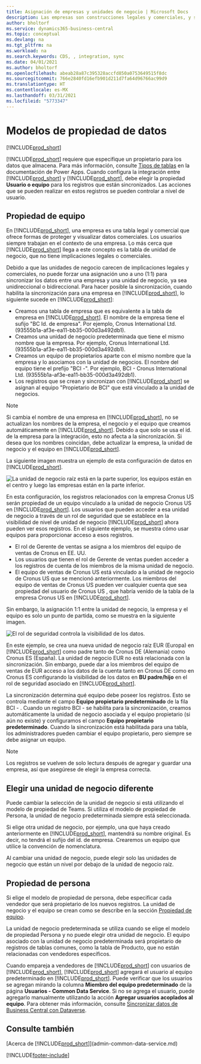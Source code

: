 ```yaml
---
title: Asignación de empresas y unidades de negocio | Microsoft Docs
description: Las empresas son construcciones legales y comerciales, y se utilizan para proteger y visualizar datos comerciales.
author: bholtorf
ms.service: dynamics365-business-central
ms.topic: conceptual
ms.devlang: na
ms.tgt_pltfrm: na
ms.workload: na
ms.search.keywords: CDS, , integration, sync
ms.date: 04/01/2021
ms.author: bholtorf
ms.openlocfilehash: abeab28a87c395328accfd850a0753649515f8dc
ms.sourcegitcommit: 766e2840fd16efb901d211d7fa64d96766ac99d9
ms.translationtype: HT
ms.contentlocale: es-MX
ms.lasthandoff: 03/31/2021
ms.locfileid: "5773347"
---
```

# <a name="data-ownership-models"></a>Modelos de propiedad de datos
[!INCLUDE[prod_short](includes/cc_data_platform_banner.md)]

[!INCLUDE[prod_short](includes/cds_long_md.md)] requiere que especifique un propietario para los datos que almacena. Para más información, consulte [Tipos de tablas](/powerapps/maker/data-platform/types-of-entities) en la documentación de Power Apps. Cuando configura la integración entre [!INCLUDE[prod_short](includes/cds_long_md.md)] y [!INCLUDE[prod_short](includes/prod_short.md)], debe elegir la propiedad **Usuario o equipo** para los registros que están sincronizados. Las acciones que se pueden realizar en estos registros se pueden controlar a nivel de usuario. <!--We recommend the Team ownership model because it makes it easier to manage ownership for multiple people.NO LONGER TRUE IN DATAVERSE-->

## <a name="team-ownership"></a>Propiedad de equipo
En [!INCLUDE[prod_short](includes/prod_short.md)], una empresa es una tabla legal y comercial que ofrece formas de proteger y visualizar datos comerciales. Los usuarios siempre trabajan en el contexto de una empresa. Lo más cerca que [!INCLUDE[prod_short](includes/cds_long_md.md)] llega a este concepto es la tabla de unidad de negocio, que no tiene implicaciones legales o comerciales.

Debido a que las unidades de negocio carecen de implicaciones legales y comerciales, no puede forzar una asignación uno a uno (1:1) para sincronizar los datos entre una empresa y una unidad de negocio, ya sea unidireccional o bidireccional. Para hacer posible la sincronización, cuando habilita la sincronización para una empresa en [!INCLUDE[prod_short](includes/prod_short.md)], lo siguiente sucede en [!INCLUDE[prod_short](includes/cds_long_md.md)]:

* Creamos una tabla de empresa que es equivalente a la tabla de empresa en [!INCLUDE[prod_short](includes/prod_short.md)]. El nombre de la empresa tiene el sufijo "BC Id. de empresa". Por ejemplo, Cronus International Ltd. (93555b1a-af3e-ea11-bb35-000d3a492db1).
* Creamos una unidad de negocio predeterminada que tiene el mismo nombre que la empresa. Por ejemplo, Cronus International Ltd. (93555b1a-af3e-ea11-bb35-000d3a492db1).
* Creamos un equipo de propietarios aparte con el mismo nombre que la empresa y lo asociamos con la unidad de negocios. El nombre del equipo tiene el prefijo "BCI -". Por ejemplo, BCI - Cronus International Ltd. (93555b1a-af3e-ea11-bb35-000d3a492db1).
* Los registros que se crean y sincronizan con [!INCLUDE[prod_short](includes/cds_long_md.md)] se asignan al equipo "Propietario de BCI" que está vinculado a la unidad de negocios.

> [!NOTE]
> Si cambia el nombre de una empresa en [!INCLUDE[prod_short](includes/prod_short.md)], no se actualizan los nombres de la empresa, el negocio y el equipo que creamos automáticamente en [!INCLUDE[prod_short](includes/cds_long_md.md)]. Debido a que solo se usa el id. de la empresa para la integración, esto no afecta a la sincronización. Si desea que los nombres coincidan, debe actualizar la empresa, la unidad de negocio y el equipo en [!INCLUDE[prod_short](includes/cds_long_md.md)].

La siguiente imagen muestra un ejemplo de esta configuración de datos en [!INCLUDE[prod_short](includes/cds_long_md.md)].

![La unidad de negocio raíz está en la parte superior, los equipos están en el centro y luego las empresas están en la parte inferior.](media/cds_bu_team_company.png)

En esta configuración, los registros relacionados con la empresa Cronus US serán propiedad de un equipo vinculado a la unidad de negocio Cronus US <ID> en [!INCLUDE[prod_short](includes/cds_long_md.md)]. Los usuarios que pueden acceder a esa unidad de negocio a través de un rol de seguridad que se establece en la visibilidad de nivel de unidad de negocio [!INCLUDE[prod_short](includes/cds_long_md.md)] ahora pueden ver esos registros. En el siguiente ejemplo, se muestra cómo usar equipos para proporcionar acceso a esos registros.

* El rol de Gerente de ventas se asigna a los miembros del equipo de ventas de Cronus en EE. UU.
* Los usuarios que tienen el rol de Gerente de ventas pueden acceder a los registros de cuenta de los miembros de la misma unidad de negocio.
* El equipo de ventas de Cronus US está vinculado a la unidad de negocio de Cronus US que se mencionó anteriormente. Los miembros del equipo de ventas de Cronus US pueden ver cualquier cuenta que sea propiedad del usuario de Cronus US <ID>, que habría venido de la tabla de la empresa Cronus US en [!INCLUDE[prod_short](includes/prod_short.md)].

Sin embargo, la asignación 1:1 entre la unidad de negocio, la empresa y el equipo es solo un punto de partida, como se muestra en la siguiente imagen.

![El rol de seguridad controla la visibilidad de los datos.](media/cds_bu_team_company_2.png)

En este ejemplo, se crea una nueva unidad de negocio raíz EUR (Europa) en [!INCLUDE[prod_short](includes/cds_long_md.md)] como padre tanto de Cronus DE (Alemania) como Cronus ES (España). La unidad de negocio EUR no está relacionada con la sincronización. Sin embargo, puede dar a los miembros del equipo de ventas de EUR acceso a los datos de la cuenta tanto en Cronus DE como en Cronus ES configurando la visibilidad de los datos en **BU padre/hijo** en el rol de seguridad asociado en [!INCLUDE[prod_short](includes/cds_long_md.md)].

La sincronización determina qué equipo debe poseer los registros. Esto se controla mediante el campo **Equipo propietario predeterminado** de la fila BCI - <ID>. Cuando un registro BCI - <ID> se habilita para la sincronización, creamos automáticamente la unidad de negocio asociada y el equipo propietario (si aún no existe) y configuramos el campo **Equipo propietario predeterminado**. Cuando la sincronización está habilitada para una tabla, los administradores pueden cambiar el equipo propietario, pero siempre se debe asignar un equipo.

> [!NOTE]
> Los registros se vuelven de solo lectura después de agregar y guardar una empresa, así que asegúrese de elegir la empresa correcta.

## <a name="choosing-a-different-business-unit"></a>Elegir una unidad de negocio diferente
Puede cambiar la selección de la unidad de negocio si está utilizando el modelo de propiedad de Teams. Si utiliza el modelo de propiedad de Persona, la unidad de negocio predeterminada siempre está seleccionada. 

Si elige otra unidad de negocio, por ejemplo, una que haya creado anteriormente en [!INCLUDE[prod_short](includes/cds_long_md.md)], mantendrá su nombre original. Es decir, no tendrá el sufijo del id. de empresa. Crearemos un equipo que utilice la convención de nomenclatura.

Al cambiar una unidad de negocio, puede elegir solo las unidades de negocio que están un nivel por debajo de la unidad de negocio raíz.

## <a name="person-ownership"></a>Propiedad de persona
Si elige el modelo de propiedad de persona, debe especificar cada vendedor que será propietario de los nuevos registros. La unidad de negocio y el equipo se crean como se describe en la sección [Propiedad de equipo](admin-cds-company-concept.md#team-ownership).

La unidad de negocio predeterminada se utiliza cuando se elige el modelo de propiedad Persona y no puede elegir otra unidad de negocio. El equipo asociado con la unidad de negocio predeterminada será propietario de registros de tablas comunes, como la tabla de Producto, que no están relacionadas con vendedores específicos.

Cuando empareja a vendedores de [!INCLUDE[prod_short](includes/prod_short.md)] con usuarios de [!INCLUDE[prod_short](includes/cds_long_md.md)], [!INCLUDE[prod_short](includes/prod_short.md)] agregará el usuario al equipo predeterminado en [!INCLUDE[prod_short](includes/cds_long_md.md)]. Puede verificar que los usuarios se agregan mirando la columna **Miembro del equipo predeterminado** de la página **Usuarios - Common Data Service**. Si no se agrega el usuario, puede agregarlo manualmente utilizando la acción **Agregar usuarios acoplados al equipo**. Para obtener más información, consulte [Sincronizar datos de Business Central con Dataverse](admin-synchronizing-business-central-and-sales.md).

## <a name="see-also"></a>Consulte también
[Acerca de [!INCLUDE[prod_short](includes/cds_long_md.md)]](admin-common-data-service.md)

[!INCLUDE[footer-include](includes/footer-banner.md)]